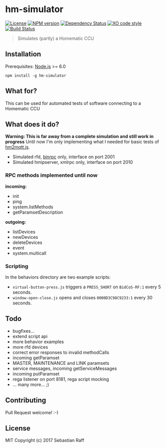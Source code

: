 # hm-simulator

[![License][mit-badge]][mit-url]
[![NPM version](https://badge.fury.io/js/hm-simulator.svg)](http://badge.fury.io/js/hm-simulator)
[![Dependency Status](https://img.shields.io/gemnasium/hobbyquaker/hm-simulator.svg?maxAge=2592000)](https://gemnasium.com/github.com/hobbyquaker/hm-simulator)
[![XO code style](https://img.shields.io/badge/code_style-XO-5ed9c7.svg)](https://github.com/sindresorhus/xo)
[![Build Status](https://travis-ci.org/hobbyquaker/hm-simulator.svg?branch=master)](https://travis-ci.org/hobbyquaker/hm-simulator)

> Simulates (partly) a Homematic CCU


## Installation

Prerequisites: [Node.js](https://nodejs.org) >= 6.0

`npm install -g hm-simulator`


## What for?

This can be used for automated tests of software connecting to a Homematic CCU


## What does it do?

**Warning: This is far away from a complete simulation and still work in progress** Until now I'm only implementing what 
I needed for basic tests of [hm2mqtt.js](https://github.com/hobbyquaker/hm2mqtt.js).

* Simulated rfd, [binrpc](https://github.com/hobbyquaker/binrpc) only, interface on port 2001
* Simulated hmipserver, xmlrpc only, interface on port 2010


### RPC methods implemented until now

**incoming:**

* init 
* ping
* system.listMethods
* getParamsetDescription


**outgoing:**

* listDevices
* newDevices 
* deleteDevices 
* event
* system.multicall 


### Scripting

In the behaviors directory are two example scripts:

 * `virtual-button-press.js` triggers a `PRESS_SHORT` on `BidCoS-RF:1` every 5 seconds.
 * `window-open-close.js` opens and closes `0000D3C98C9233:1` every 30 seconds.


## Todo

* bugfixes...
* extend script api
* more behavior examples
* more rfd devices
* correct error responses to invalid methodCalls
* incoming getParamset
* MASTER, MAINTENANCE and LINK paramsets
* service messages, incoming getServiceMessages
* incoming putParamset
* rega listener on port 8181, rega script mocking 
* ... many more... ;)


## Contributing

Pull Request welcome! :-)


## License

MIT 
Copyright (c) 2017 Sebastian Raff

[mit-badge]: https://img.shields.io/badge/License-MIT-blue.svg?style=flat
[mit-url]: LICENSE
